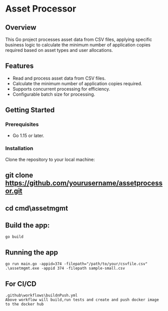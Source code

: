 # Asset Processor

## Overview
This Go project processes asset data from CSV files, applying specific business logic to calculate 
the minimum number of application copies required based on asset types and user allocations.

## Features
- Read and process asset data from CSV files.
- Calculate the minimum number of application copies required.
- Supports concurrent processing for efficiency.
- Configurable batch size for processing.

## Getting Started

### Prerequisites
- Go 1.15 or later.

### Installation
Clone the repository to your local machine:

## git clone https://github.com/yourusername/assetprocessor.git
## cd cmd\assetmgmt 
## Build the app:
    go build
## Running the app
    go run main.go -appid=374 -filepath="/path/to/your/csvfile.csv"
    .\assetmgmt.exe -appid 374 -filepath sample-small.csv

## For CI/CD
    .github\workflows\buildnPush.yml
    Above workflow will build,run tests and create and push docker image to the docker hub

